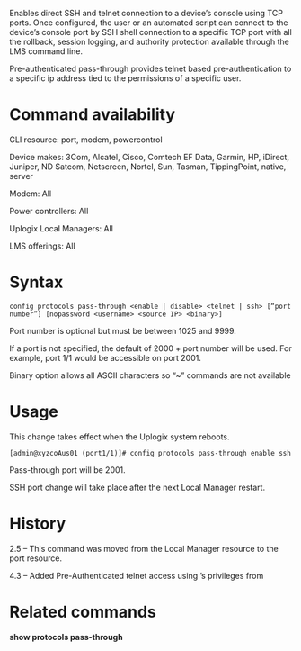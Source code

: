Enables direct SSH and telnet connection to a device’s console using TCP ports. Once configured, the user or an automated script can connect to the device’s console port by SSH shell connection to a specific TCP port with all the rollback, session logging, and authority protection available through the LMS command line.

Pre-authenticated pass-through provides telnet based pre-authentication to a specific ip address tied to the permissions of a specific user. 

# Command availability 

CLI resource: port, modem, powercontrol

Device makes: 3Com, Alcatel, Cisco, Comtech EF Data, Garmin, HP, iDirect, Juniper, ND Satcom, Netscreen, Nortel, Sun, Tasman, TippingPoint, native, server

Modem: All

Power controllers: All

Uplogix Local Managers: All

LMS offerings: All

# Syntax 

```
config protocols pass-through <enable | disable> <telnet | ssh> [“port number”] [nopassword <username> <source IP> <binary>]
```

Port number is optional but must be between 1025 and 9999.

If a port is not specified, the default of 2000 + port number will be used. For example, port 1/1 would be accessible on port 2001.

Binary option allows all ASCII characters so “~” commands are not available

# Usage 

This change takes effect when the Uplogix system reboots.

```
[admin@xyzcoAus01 (port1/1)]# config protocols pass-through enable ssh
```

Pass-through port will be 2001.

SSH port change will take place after the next Local Manager restart.

# History 

2.5 – This command was moved from the Local Manager resource to the port resource.

4.3 – Added Pre-Authenticated telnet access using <username>’s privileges from <source IP>

# Related commands 

**show protocols pass-through**

